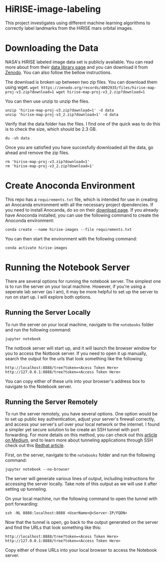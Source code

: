 # HiRISE-image-labeling
This project investigates using different machine learning algorithms to correctly label landmarks from the HiRISE mars orbital images.

# Downloading the Data

NASA's HiRISE labeled image data set is publicly available. You can read more about from their [data library page](https://data.nasa.gov/Space-Science/Mars-orbital-image-HiRISE-labeled-data-set-version/egmv-36wq/about_data) and you can download it from [Zenodo](https://zenodo.org/records/4002935). You can also follow the bellow instructions.

The download is broken up between two zip files. You can download them using wget.
`wget https://zenodo.org/records/4002935/files/hirise-map-proj-v3.zip?download=1
wget hirise-map-proj-v3_2.zip?download=1`

You can then use unzip to unzip the files.
```
unzip 'hirise-map-proj-v3.zip?download=1' -d data
unzip 'hirise-map-proj-v3_2.zip?download=1' -d data
```

Verify that the data folder has the files. I find one of the quick was to do this is to check the size, which should be 2.3 GB.
```
du -sh data
```

Once you are satisfied you have succesfully downloaded all the data, go ahead and remove the zip files.
```
rm 'hirise-map-proj-v3.zip?download=1'
rm 'hirise-map-proj-v3_2.zip?download=1'
```

# Create Anoconda Environment

This repo has a `requirements.txt` file, which is intended for use in creating an Anocanda environment with all the necessary project dpendencies. If you need to install Anocanda, do so on their [download page](https://www.anaconda.com/download). If you already have Anoconda installed, you can use the following command to create the Anoconda environment:
```
conda create --name hirise-images --file requirements.txt
```

You can then start the environment with the following command:
```
conda activate hirise-images
```

# Running the Notebook Server

There are several options for running the notebook server. The simplest one is to run the server on your local machine. However, if you're using a seperate lab server (as I am), it may be more helpful to set up the server to run on start up. I will explore both options.

## Running the Server Locally

To run the server on your local machine, navigate to the `notebooks` folder and run the following command:
```
jupyter notebook
```

The notbook server will start up, and it will launch the browser window for you to access the Notbook server. If you need to open it up manually, search the output for the urls that look something like the following:
```
http://localhost:8888/tree?token=<Acess Token Here>
http://127.0.0.1:8888/tree?token=<Access Token Here>
```
You can copy either of these urls into your browser's address box to navigate to the Notebook server.

## Running the Server Remotely

To run the server remotely, you have several options. One option would be to set up public key authentication, adjust your server's firewall correctly, and access your server's url over your local network or the internet. I found a simpler yet secure solution to be create an SSH tunnel with port forwarding. For more details on this method, you can check out this [article on Medium](https://medium.com/@apbetahouse45/how-to-run-jupyter-notebooks-on-remote-server-part-1-ssh-a2be0232c533), and to learn more about tunneling applications through SSH check out this [Redhat article](https://www.redhat.com/sysadmin/ways-use-ssh).

First, on the server, navigate to the `notebooks` folder and run the following command:
```
jupyter notebook --no-browser
```
The server will generate various lines of output, including instructions for accessing the server locally. Take note of this output as we will use it after setting up tunneling.

On your local machine, run the following command to open the tunnel with port forwarding:
```
ssh -NL 8888:localhost:8888 <UserName>@<Server-IP/FQDN>
```

Now that the tunnel is open, go back to the output generated on the server and find the URLs that look something like this:
```
http://localhost:8888/tree?token=<Acess Token Here>
http://127.0.0.1:8888/tree?token=<Access Token Here>
```

Copy either of those URLs into your local browser to access the Notebook server.
